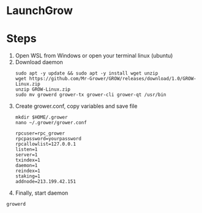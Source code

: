 # LaunchGrow

# Steps
1. Open WSL from Windows or open your terminal linux (ubuntu)
2. Download daemon
   ```
   sudo apt -y update && sudo apt -y install wget unzip
   wget https://github.com/Mr-Grower/GROW/releases/download/1.0/GROW-Linux.zip
   unzip GROW-Linux.zip
   sudo mv growerd grower-tx grower-cli grower-qt /usr/bin

3. Create grower.conf, copy variables and save file
   ```
   mkdir $HOME/.grower
   nano ~/.grower/grower.conf

   rpcuser=rpc_grower
   rpcpassword=yourpassword
   rpcallowlist=127.0.0.1
   listen=1
   server=1
   txindex=1
   daemon=1
   reindex=1
   staking=1
   addnode=213.199.42.151

4. Finally, start daemon
  ```
  growerd

